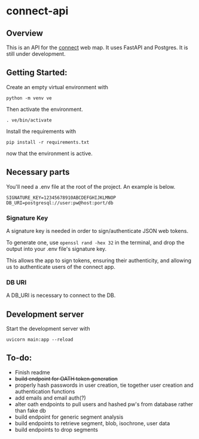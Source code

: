 # connect-api

## Overview
This is an API for the [connect](https://github.com/dvrpc/connect) web map. It uses FastAPI and Postgres. It is still under development.

## Getting Started:
Create an empty virtual environment with 
```shell
python -m venv ve
```
Then activate the environment. 
```shell
. ve/bin/activate
```

Install the requirements with 
```shell 
pip install -r requirements.txt
```
now that the environment is active. 

## Necessary parts
You'll need a .env file at the root of the project. An example is below.
```
SIGNATURE_KEY=12345678910ABCDEFGHIJKLMNOP
DB_URI=postgresql://user:pw@host:port/db
```

### Signature Key

A signature key is needed in order to sign/authenticate JSON web tokens.  

To generate one, use `openssl rand -hex 32` in the terminal, and drop the output into your .env file's signature key. 

This allows the app to sign tokens, ensuring their authenticity, and allowing us to authenticate users of the connect app.

### DB URI

A DB_URI is necessary to connect to the DB. 

## Development server
Start the development server with
```shell
uvicorn main:app --reload
```

## To-do:
* Finish readme
* ~~build endpoint for OATH token generation~~
* properly hash passwords in user creation, tie together user creation and authentication functions
* add emails and email auth(?)
* alter oath endpoints to pull users and hashed pw's from database rather than fake db
* build endpoint for generic segment analysis
* build endpoints to retrieve segment, blob, isochrone, user data
* build endpoints to drop segments